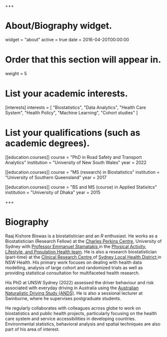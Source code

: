 +++
# About/Biography widget.
widget = "about"
active = true
date = 2016-04-20T00:00:00

# Order that this section will appear in.
weight = 5

# List your academic interests.
[interests]
  interests = [
    "Biostatistics",
    "Data Analytics",
    "Health Care System",
    "Health Policy",
    "Machine Learning",
    "Cohort studies"
  ]

# List your qualifications (such as academic degrees).
[[education.courses]]
  course = "PhD in Road Safety and Transport Analytics"
  institution = "University of New South Wales"
  year = 2022

[[education.courses]]
  course = "MS (research) in Biostatistics"
  institution = "University of Southern Queensland"
  year = 2017

[[education.courses]]
  course = "BS and MS (course) in Applied Statisitcs"
  institution = "University of Dhaka"
  year = 2015
 
+++

# Biography

Raaj Kishore Biswas is a biostatistician and an _R_ enthusiast. He works as a Biostatistician (Research Fellow) at the <a href="https://www.sydney.edu.au/charles-perkins-centre/"> Charles Perkins Centre</a>, University of Sydney with <a href="https://www.sydney.edu.au/medicine-health/about/our-people/academic-staff/emmanuel-stamatakis.html"> Professor Emmanuel Stamatakis </a> in the  <a href="https://www.sydney.edu.au/charles-perkins-centre/our-research/current-research/physical-activity-exercise-and-energy-expenditure.html"> Physical Activity, Lifestyle, and Population Health team</a>. He is also a research biostatistician (part-time) at the <a href="https://www.slhd.nsw.gov.au/research/department_details.html?research=crc"> Clinical Research Centre </a> of <a href="https://www.slhd.nsw.gov.au/"> Sydney Local Health District </a> in NSW Health. His primary work focuses on dealing with health data modelling, analysis of large cohort and randomized trials as well as providing statistical consultation for multifaceted health research. 

His PhD at UNSW Sydney (2022) assessed the driver behaviour and risk associated with everyday driving in Australia using the <a href="http://www.ands.unsw.edu.au/"> Australian Naturalistic Driving Study (ANDS)</a>. He is also a sessional lecturer at Swinburne, where he supervises postgraduate students.

He regularly collaborates with colleagues across globe to work on biostatistics and public health projects, particularly focusing on the health care system and service accessibilities in developing countries. Environmental statistics, behavioral analysis and spatial techniques are also part of his area of interest.
